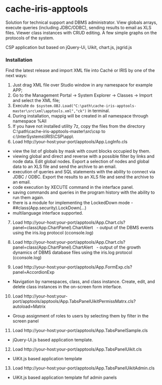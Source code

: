 # cache-iris-apptools
Solution for technical support and DBMS administrator. View globals arrays, execute queries (including JDBC/ODBC), 
sending results to email as XLS files. Viewer class instances with СRUD editing. A few simple graphs on the protocols of the system.

CSP application but based on jQuery-Ui, Uikit, chart.js, jsgrid.js

### Installation

Find the latest release and import XML file into Caché or IRIS by one of the next ways:

1. Just drag XML file over Studio window in any namespace for example APP;
2. Go to the Management Portal -> System Explorer -> Classes -> Import and select the XML file;
3. Execute `do $system.OBJ.Load("C:\path\cache-iris-apptools-master\src\xml\apptools.xml","ck")` in terminal.
4. During installation, mappig will be created in all namespace through namespace %All
5. If you have not installed utility 7z, copy the files from the directory C:\path\cache-iris-apptools-master\src\csp to c:\InterSystems\IRIS\CSP\app\
6. Load http://your-host:your-port/apptools/App.LogInfo.cls
 - view the list of globals by mask with count blocks occupied by them.
 - viewing global and direct and reverse with a possible filter by links and node data. Edit global nodes. Export a selection of nodes and global data to an XLS file and send the archive to an email.
 - execution of queries and SQL statements with the ability to connect via JDBC / ODBC. Export the results to an XLS file and send the archive to an email.
 - code execution by XECUTE command in the interface panel.
 - saving commands and queries in the program history with the ability to run them again.
 - there is a module for implementing the LockedDown mode - ##class(App.security).LockDown(...)
 - multilanguage interface supported.
 
7. Load http://your-host:your-port/apptools/App.Chart.cls?panel=class(App.ChartPanel).ChartAlert
  - output of the DBMS events using the iris.log protocol (cconsole.log)

8. Load http://your-host:your-port/apptools/App.Chart.cls?panel=class(App.ChartPanel).ChartAlert
  - output of the growth dynamics of DBMS database files using the iris.log protocol (cconsole.log)

9. Load http://your-host:your-port/apptools/App.FormExp.cls?panel=AccordionExp
  - Navigation by namespaces, class, and class instance. Create, edit, and delete class instances in the on-screen form interface.
  
10. Load http://your-host:your-port/apptools/apptools/App.TabsPanelUikitPermissMatrx.cls?autoload=Matrix
  - Group assignment of roles to users by selecting them by filter in the screen panel
  
11. Load http://your-host:your-port/apptools/App.TabsPanelSample.cls   
 - jQuery-Ui.js based application template.
  
12. Load http://your-host:your-port/apptools/App.TabsPanelUikit.cls
 - UiKit.js based application template
   
13. Load http://your-host:your-port/apptools/App.TabsPanelUikitAdmin.cls
  - UiKit.js based application template fof admin panels
   
